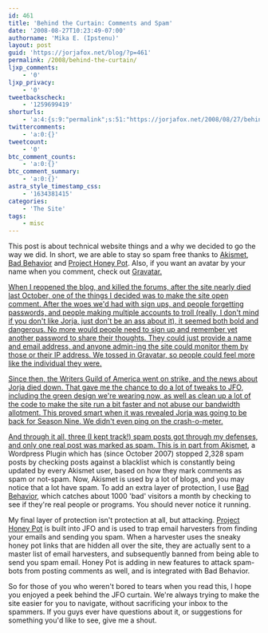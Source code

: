 ```yaml
---
id: 461
title: 'Behind the Curtain: Comments and Spam'
date: '2008-08-27T10:23:49-07:00'
authorname: 'Mika E. (Ipstenu)'
layout: post
guid: 'https://jorjafox.net/blog/?p=461'
permalink: /2008/behind-the-curtain/
ljxp_comments:
    - '0'
ljxp_privacy:
    - '0'
tweetbackscheck:
    - '1259699419'
shorturls:
    - 'a:4:{s:9:"permalink";s:51:"https://jorjafox.net/2008/08/27/behind-the-curtain/";s:7:"tinyurl";s:25:"http://tinyurl.com/ns7lbn";s:4:"isgd";s:18:"http://is.gd/52Wdf";s:5:"bitly";s:20:"http://bit.ly/4wqYgt";}'
twittercomments:
    - 'a:0:{}'
tweetcount:
    - '0'
btc_comment_counts:
    - 'a:0:{}'
btc_comment_summary:
    - 'a:0:{}'
astra_style_timestamp_css:
    - '1634381415'
categories:
    - 'The Site'
tags:
    - misc
---
```


This post is about technical website things and a why we decided to go the way we did.  In short, we are able to stay so spam free thanks to <a href="http://akismet.com/">Akismet</a>, <a href="http://www.bad-behavior.ioerror.us">Bad Behavior</a> and <a href="http://www.projecthoneypot.org">Project Honey Pot</a>. Also, if you want an avatar by your name when you comment, check out <a href=http://www.gravatar.com/>Gravatar.

<!--more-->

When I reopened the blog, and killed the forums, after the site nearly died last October, one of the things I decided was to make the site open comment. After the woes we'd had with sign ups, and people forgetting passwords, and people making multiple accounts to troll (really, I don't mind if you don't like Jorja, just don't be an ass about it), it seemed both bold and dangerous.  No more would people need to sign up and remember yet another password to share their thoughts.  They could just provide a name and email address, and anyone admin-ing the site could monitor them by those or their IP address.  We tossed in <a href=http://www.gravatar.com/>Gravatar, so people could feel more like the individual they were.

Since then, the Writers Guild of America went on strike, and the news about Jorja died down.  That gave me the chance to do a lot of tweaks to JFO, including the green design we're wearing now, as well as clean up a lot of the code to make the site run a bit faster and not abuse our bandwidth allotment. This proved smart when it was revealed Jorja was going to be back for Season Nine.  We didn't even ping on the crash-o-meter.

And through it all, three (I kept track!) spam posts got through my defenses, and only one real post was marked as spam.  This is in part from <a href="http://akismet.com/">Akismet</a>, a Wordpress Plugin which has (since October 2007) stopped 2,328 spam posts by checking posts against a blacklist which is constantly being updated by every Akismet user, based on how they mark comments as spam or not-spam.  Now, Akismet is used by a lot of blogs, and you may notice that a lot have spam.  To add an extra layer of protection, I use <a href="http://www.bad-behavior.ioerror.us/">Bad Behavior</a>, which catches about 1000 'bad' visitors a month by checking to see if they're real people or programs.  You should never notice it running.

My final layer of protection isn't protection at all, but attacking. <a href="http://www.projecthoneypot.org">Project Honey Pot</a> is built into JFO and is used to trap email harvesters from finding your emails and sending you spam.  When a harvester uses the sneaky honey pot links that are hidden all over the site, they are actually sent to a master list of email harvesters, and subsequently banned from being able to send you spam email.  Honey Pot is adding in new features to attack spam-bots from posting comments as well, and is integrated with Bad Behavior.

So for those of you who weren't bored to tears when you read this, I hope you enjoyed a peek behind the JFO curtain. We're always trying to make the site easier for you to navigate, without sacrificing your inbox to the spammers.  If you guys ever have questions about it, or suggestions for something you'd like to see, give me a shout.
